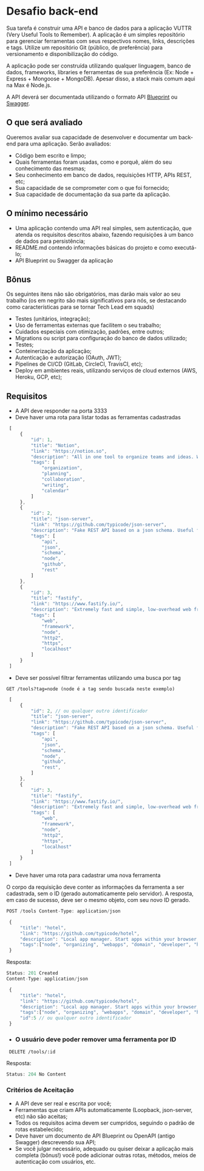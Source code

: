 # Desafio back-end

Sua tarefa é construir uma API e banco de dados para a aplicação VUTTR (Very Useful Tools to Remember). A aplicação é um simples repositório para gerenciar ferramentas com seus respectivos nomes, links, descrições e tags. Utilize um repositório Git (público, de preferência) para versionamento e disponibilização do código.

A aplicação pode ser construída utilizando qualquer linguagem, banco de dados, frameworks, libraries e ferramentas de sua preferência (Ex: Node + Express + Mongoose + MongoDB). Apesar disso, a stack mais comum aqui na Max é Node.js.

A API deverá ser documentada utilizando o formato API [Blueprint](https://apiblueprint.org/) ou [Swagger](https://swagger.io/docs/specification/basic-structure/).

## O que será avaliado
Queremos avaliar sua capacidade de desenvolver e documentar um back-end para uma aplicação. Serão avaliados:

* Código bem escrito e limpo;
* Quais ferramentas foram usadas, como e porquê, além do seu conhecimento das mesmas;
* Seu conhecimento em banco de dados, requisições HTTP, APIs REST, etc;
* Sua capacidade de se comprometer com o que foi fornecido;
* Sua capacidade de documentação da sua parte da aplicação.


## O mínimo necessário
* Uma aplicação contendo uma API real simples, sem autenticação, que atenda os requisitos descritos abaixo, fazendo requisições à um banco de dados para persistência;
* README.md contendo informações básicas do projeto e como executá-lo;
* API Blueprint ou Swagger da aplicação


## Bônus
Os seguintes itens não são obrigatórios, mas darão mais valor ao seu trabalho (os em negrito são mais significativos para nós, se destacando como características para se tornar Tech Lead em squads)

* Testes (unitários, integração);
* Uso de ferramentas externas que facilitem o seu trabalho;
* Cuidados especiais com otimização, padrões, entre outros;
* Migrations ou script para configuração do banco de dados utilizado;
* Testes;
* Conteinerização da aplicação;
* Autenticação e autorização (OAuth, JWT);
* Pipelines de CI/CD (GitLab, CircleCI, TravisCI, etc);
* Deploy em ambientes reais, utilizando serviços de cloud externos (AWS, Heroku, GCP, etc);
  
## Requisitos

  * A API deve responder na porta 3333
  * Deve haver uma rota para listar todas as ferramentas cadastradas

```javascript    
 [
     {
         "id": 1, 
         "title": "Notion",
         "link": "https://notion.so",
         "description": "All in one tool to organize teams and ideas. Write, plan, collaborate, and get organized. ",
         "tags": [
             "organization",
             "planning",
             "collaboration",
             "writing",
             "calendar"
         ]
     },
     {
         "id": 2,
         "title": "json-server",
         "link": "https://github.com/typicode/json-server",
         "description": "Fake REST API based on a json schema. Useful for mocking and creating APIs for front-end devs to consume in coding challenges.",
         "tags": [
             "api",
             "json",
             "schema",
             "node",
             "github",
             "rest"
         ]
     },
     {
         "id": 3,
         "title": "fastify",
         "link": "https://www.fastify.io/",
         "description": "Extremely fast and simple, low-overhead web framework for NodeJS. Supports HTTP2.",
         "tags": [
             "web",
             "framework",
             "node",
             "http2",
             "https",
             "localhost"
         ]
     }
 ]    
``` 

  * Deve ser possível filtrar ferramentas utilizando uma busca por tag
  
` GET /tools?tag=node (node é a tag sendo buscada neste exemplo) `

```javascript 
 [
     {
         "id": 2, // ou qualquer outro identificador
         "title": "json-server",
         "link": "https://github.com/typicode/json-server",
         "description": "Fake REST API based on a json schema. Useful for mocking and creating APIs for front-end devs to consume in coding challenges.",
         "tags": [
             "api",
             "json",
             "schema",
             "node",
             "github",
             "rest",
         ]
     },
     {
         "id": 3,
         "title": "fastify",
         "link": "https://www.fastify.io/",
         "description": "Extremely fast and simple, low-overhead web framework for NodeJS. Supports HTTP2.",
         "tags": [
             "web",
             "framework",
             "node",
             "http2",
             "https",
             "localhost"
         ]
     }
 ] 
 ```

  * Deve haver uma rota para cadastrar uma nova ferramenta
  

O corpo da requisição deve conter as informações da ferramenta a ser cadastrada, sem o ID (gerado automaticamente pelo servidor). A resposta, em caso de sucesso, deve ser o mesmo objeto, com seu novo ID gerado.

```javascript
POST /tools Content-Type: application/json
```

```javascript     
 {
     "title": "hotel",
     "link": "https://github.com/typicode/hotel",
     "description": "Local app manager. Start apps within your browser, developer tool with local .localhost domain and https out of the box.",
     "tags":["node", "organizing", "webapps", "domain", "developer", "https", "proxy"]
 }   
``` 

Resposta:

```javascript
Status: 201 Created
Content-Type: application/json
```

```javascript     
 {
     "title": "hotel",
     "link": "https://github.com/typicode/hotel",
     "description": "Local app manager. Start apps within your browser, developer tool with local .localhost domain and https out of the box.",
     "tags":["node", "organizing", "webapps", "domain", "developer", "https", "proxy"],
     "id":5 // ou qualquer outro identificador
 }  
```

  * ### O usuário deve poder remover uma ferramenta por ID
  
` DELETE /tools/:id`

Resposta:
```javascript
Status: 204 No Content
```

### Critérios de Aceitação
*   A API deve ser real e escrita por você;
*   Ferramentas que criam APIs automaticamente (Loopback, json-server, etc) não são aceitas;
* Todos os requisitos acima devem ser cumpridos, seguindo o padrão de rotas estabelecido;
* Deve haver um documento de API Blueprint ou OpenAPI (antigo Swagger) descrevendo sua API;
* Se você julgar necessário, adequado ou quiser deixar a aplicação mais completa (bônus!) você pode adicionar outras rotas, métodos, meios de autenticação com usuários, etc.